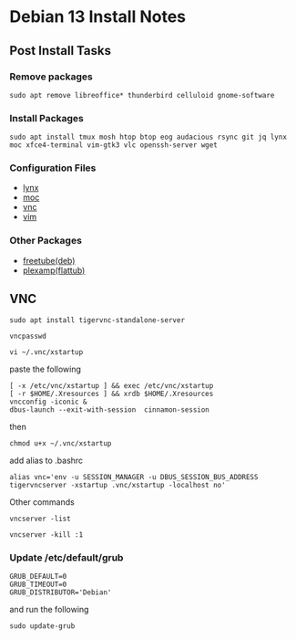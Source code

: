 # Debian 13 Install Notes

## Post Install Tasks

### Remove packages
```
sudo apt remove libreoffice* thunderbird celluloid gnome-software
```
### Install Packages
```
sudo apt install tmux mosh htop btop eog audacious rsync git jq lynx moc xfce4-terminal vim-gtk3 vlc openssh-server wget
```
### Configuration Files
- [lynx](config/lynx_config)
- [moc](config/moc)
- [vnc](config/vnc)
- [vim](config/vim)

### Other Packages
 - [freetube(deb)](https://freetubeapp.io/#download)
 - [plexamp(flattub)](https://flathub.org/apps/details/com.plexamp.Plexamp)


## VNC
```
sudo apt install tigervnc-standalone-server
```
```
vncpasswd
```
```
vi ~/.vnc/xstartup
```
paste the following
```#!/bin/bash
[ -x /etc/vnc/xstartup ] && exec /etc/vnc/xstartup
[ -r $HOME/.Xresources ] && xrdb $HOME/.Xresources
vncconfig -iconic &
dbus-launch --exit-with-session  cinnamon-session

```
then
```
chmod u+x ~/.vnc/xstartup
```
add alias to .bashrc
```
alias vnc='env -u SESSION_MANAGER -u DBUS_SESSION_BUS_ADDRESS  tigervncserver -xstartup .vnc/xstartup -localhost no'
```
Other commands
```
vncserver -list
```
```
vncserver -kill :1
```
### Update /etc/default/grub 
```
GRUB_DEFAULT=0
GRUB_TIMEOUT=0
GRUB_DISTRIBUTOR='Debian'
```
and run the following
```
sudo update-grub
```
